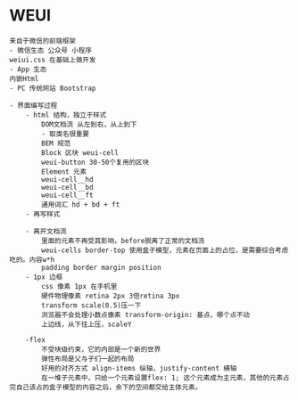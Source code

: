 # WEUI

    来自于微信的前端框架
    - 微信生态 公众号 小程序
    weiui.css 在基础上做开发
    - App 生态
    内嵌Html
    - PC 传统网站 Bootstrap

    - 界面编写过程
        - html 结构，独立于样式
            DOM文档流 从左到右，从上到下
            - 取类名很重要
            BEM 规范
            Block 区块 weui-cell
            weui-button 30-50个复用的区块
            Element 元素
            weui-cell__hd
            weui-cell__bd
            weui-cell__ft
            通用词汇 hd + bd + ft
        - 再写样式

        - 离开文档流
            里面的元素不再受其影响，before脱离了正常的文档流
            weui-cells border-top 使用盒子模型，元素在页面上的占位，是需要综合考虑吃的。内容w*h
            padding border margin position
        - 1px 边框
            css 像素 1px 在手机里
            硬件物理像素 retina 2px 3倍retina 3px
            transform scale(0.5)压一下
            浏览器不会处理小数点像素 transform-origin: 基点，哪个点不动
            上边线，从下往上压，scaleY

        -flex
            不受块级约束，它的内部是一个新的世界
            弹性布局是父与子们一起的布局
            好用的对齐方式 align-items 纵轴，justify-content 横轴
            在一堆子元素中，只给一个元素设置flex: 1; 这个元素成为主元素，其他的元素占完自己该占的盒子模型的内容之后，余下的空间都交给主体元素。